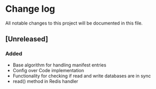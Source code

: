 # Change log
All notable changes to this project will be documented in this file.

## [Unreleased]
### Added
- Base algorithm for handling manifest entries
- Config over Code implementation
- Functionality for checking if read and write databases are in sync
- read() method in Redis handler
